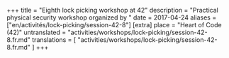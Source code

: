 +++
title = "Eighth lock picking workshop at 42"
description = "Practical physical security workshop organized by "
date = 2017-04-24
aliases = ["en/activités/lock-picking/session-42-8"]
[extra]
place = "Heart of Code (42)"
untranslated = "activities/workshops/lock-picking/session-42-8.fr.md"
translations = [
    "activities/workshops/lock-picking/session-42-8.fr.md"
]
+++
